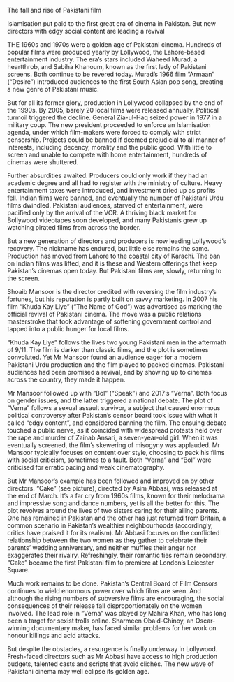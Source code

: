 The fall and rise of Pakistani film

Islamisation put paid to the first great era of cinema in Pakistan. But new directors with edgy social content are leading a revival

THE 1960s and 1970s were a golden age of Pakistani cinema. Hundreds of popular films were produced yearly by Lollywood, the Lahore-based entertainment industry. The era’s stars included Waheed Murad, a heartthrob, and Sabiha Khanoum, known as the first lady of Pakistani screens. Both continue to be revered today. Murad’s 1966 film “Armaan” (“Desire”) introduced audiences to the first South Asian pop song, creating a new genre of Pakistani music.

But for all its former glory, production in Lollywood collapsed by the end of the 1990s. By 2005, barely 20 local films were released annually. Political turmoil triggered the decline. General Zia-ul-Haq seized power in 1977 in a military coup. The new president proceeded to enforce an Islamisation agenda, under which film-makers were forced to comply with strict censorship. Projects could be banned if deemed prejudicial to all manner of interests, including decency, morality and the public good. With little to screen and unable to compete with home entertainment, hundreds of cinemas were shuttered.

Further absurdities awaited. Producers could only work if they had an academic degree and all had to register with the ministry of culture. Heavy entertainment taxes were introduced, and investment dried up as profits fell. Indian films were banned, and eventually the number of Pakistani Urdu films dwindled. Pakistani audiences, starved of entertainment, were pacified only by the arrival of the VCR. A thriving black market for Bollywood videotapes soon developed, and many Pakistanis grew up watching pirated films from across the border.

But a new generation of directors and producers is now leading Lollywood’s recovery. The nickname has endured, but little else remains the same. Production has moved from Lahore to the coastal city of Karachi. The ban on Indian films was lifted, and it is these and Western offerings that keep Pakistan’s cinemas open today. But Pakistani films are, slowly, returning to the screen.

Shoaib Mansoor is the director credited with reversing the film industry’s fortunes, but his reputation is partly built on savvy marketing. In 2007 his film “Khuda Kay Liye” (“The Name of God”) was advertised as marking the official revival of Pakistani cinema. The move was a public relations masterstroke that took advantage of softening government control and tapped into a public hunger for local films.

“Khuda Kay Liye” follows the lives two young Pakistani men in the aftermath of 9/11. The film is darker than classic films, and the plot is sometimes convoluted. Yet Mr Mansoor found an audience eager for a modern Pakistani Urdu production and the film played to packed cinemas. Pakistani audiences had been promised a revival, and by showing up to cinemas across the country, they made it happen.

Mr Mansoor followed up with “Bol” (“Speak”) and 2017’s “Verna”. Both focus on gender issues, and the latter triggered a national debate. The plot of “Verna” follows a sexual assault survivor, a subject that caused enormous political controversy after Pakistan’s censor board took issue with what it called “edgy content”, and considered banning the film. The ensuing debate touched a public nerve, as it coincided with widespread protests held over the rape and murder of Zainab Ansari, a seven-year-old girl. When it was eventually screened, the film’s skewering of misogyny was applauded. Mr Mansoor typically focuses on content over style, choosing to pack his films with social criticism, sometimes to a fault. Both “Verna” and “Bol” were criticised for erratic pacing and weak cinematography.

But Mr Mansoor’s example has been followed and improved on by other directors. “Cake” (see picture), directed by Asim Abbasi, was released at the end of March. It’s a far cry from 1960s films, known for their melodrama and impressive song and dance numbers, yet is all the better for this. The plot revolves around the lives of two sisters caring for their ailing parents. One has remained in Pakistan and the other has just returned from Britain, a common scenario in Pakistan’s wealthier neighbourhoods (accordingly, critics have praised it for its realism). Mr Abbasi focuses on the conflicted relationship between the two women as they gather to celebrate their parents’ wedding anniversary, and neither muffles their anger nor exaggerates their rivalry. Refreshingly, their romantic ties remain secondary. “Cake” became the first Pakistani film to premiere at London’s Leicester Square.

Much work remains to be done. Pakistan’s Central Board of Film Censors continues to wield enormous power over which films are seen. And although the rising numbers of subversive films are encouraging, the social consequences of their release fall disproportionately on the women involved. The lead role in “Verna” was played by Mahira Khan, who has long been a target for sexist trolls online. Sharmeen Obaid-Chinoy, an Oscar-winning documentary maker, has faced similar problems for her work on honour killings and acid attacks.

But despite the obstacles, a resurgence is finally underway in Lollywood. Fresh-faced directors such as Mr Abbasi have access to high production budgets, talented casts and scripts that avoid clichés. The new wave of Pakistani cinema may well eclipse its golden age.
